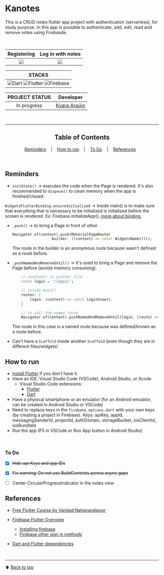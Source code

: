 # Kanotes

This is a CRUD notes flutter app project with authentication (serverless), for study purpose. In this app is possible to authenticate, add, edit, read and remove notes using Firebasde.


<div align="center">
<br>

| Registering | Log in with notes
| :---: | :---: |
|![](./readme_images/item.png) | ![](readme_images/item2.png) |


|     STACKS    |
|      :---:    | 
| ![Dart](https://img.shields.io/badge/-Dart-0175C2?style=flat-round&logo=dart&logoColor=white) ![Flutter](https://img.shields.io/badge/-Flutter-02569B?style=flat-round&logo=flutter&logoColor=white) ![Firebase](https://img.shields.io/badge/-Firebase-black?style=flat-round&logo=firebase&logoColor=FFCA28)  | 




| PROJECT STATUS   |                      Developer                   |
|        :---:     |                         :---:                    |  
|   In progress    |   [Kyara Araújo](https://github.com/kyaraaraujo) | 


<br>



---

## Table of Contents

[Reminders](#reminders) &nbsp;&nbsp; | &nbsp;&nbsp; 
[How to run](#how-to-run) &nbsp;&nbsp; | &nbsp;&nbsp; 
[To Do](#to-do) &nbsp;&nbsp; | &nbsp;&nbsp; 
[References](#references) &nbsp;&nbsp; 

</div>
<br>




## Reminders
- `initState()` → executes the code when the Page is rendered. It's also recommended to  `dispose()` to clean memory when the app is finished/closed

`WidgetsFlutterBinding.ensureInitialized` → Inside main() is to make sure that everything that is necessary to be initialized is initialized before the screen is rendered. Ex: Firebase.initializeApp(), [more about binding.](https://docs.flutter.dev/resources/architectural-overview#architectural-layers)

- `.push()` → to bring a Page in front of other
    ```Dart
    Navigator.of(context).push(MaterialPageRoute(
                      builder: ((context) => const WidgetsName())));
    ```
    The route in the builder is an anonymous route because wasn't defined as a route before.

- `.pushNamedAndRemoveUntil()` → It's used to bring a Page and remove the Page before (avoids memory consuming).
    ```Dart
        // constants in another file
        const login = '/login/';

        // inside main()
        routes: {
            login: (context) => const LoginView(),
        }

        // to call the named route
        Navigator.of(context).pushNamedAndRemoveUntil(login, (route) => false)
    ```
    The route in this case is a named route because was defined/known as a route before.

- Can't have a `Scaffold` inside another `Scaffold` (even though they are in different files/widgets)


## **How to run**
- [Install Flutter](https://flutter.dev/) if you don't have it.
- Have an IDE: Visual Studio Code (VSCode), Android Studio, or Xcode
  - Visual Studio Code extensions: 
    - [Flutter](https://marketplace.visualstudio.com/items?itemName=Dart-Code.flutter)
    - [Dart](https://marketplace.visualstudio.com/items?itemName=Dart-Code.dart-code)
- Have a physical smartphone or an emulator (for an Android emulator, can be created in Android Studio or VSCode)
- Need to replace keys in the `firebase_options.dart` with your own keys (by creating a project in Firebase). Keys: apiKey, appId, messagingSenderId, projectId, authDomain, storageBucket, iosClientId, iosBundleId
- Run the app (F5 in VSCode or Run App button in Android Studio)

<br>

### To Do

- [x] ~~Hide api Keys and app IDs~~

- [x] ~~Fix warning: Do not use BuildContexts across async gaps~~

- [ ] Center CircularProgressIndicator in the notes view


## References
- [Free Flutter Course by Vandad Nahavandipoor](https://www.youtube.com/playlist?list=PL6yRaaP0WPkVtoeNIGqILtRAgd3h2CNpT)

- [Firebase Flutter Overview](https://firebase.flutter.dev/docs/overview)
    - [Installing firebase](https://firebase.google.com/docs/cli)
    - [Firebase other sign in methods](https://firebase.flutter.dev/docs/auth/usage/#other-sign-in-methods)
- [Dart and Flutter dependencies](https://pub.dev/)

  

<br>

---
⬆ [Back to top](#kanotes)

<br>
